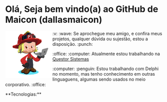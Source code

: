 # Olá, Seja bem vindo(a) ao GitHub de Maicon (dallasmaicon)

<img src="https://github.com/dallasmaicon/dallasmaicon/blob/master/image/octocat.png?raw=true" title="Confira o Octocat desenvolvido por dallasmaicon" alt="Confira o Octocat desenvolvido por dallasmaicon" width="30%" align="left" />

<p> :v: :wave: Se aprochegue meu amigo, e confira meus projetos, qualquer dúvida ou sujestão, estou a disposição. :punch: </p>

<p>:office: :computer: Atualmente estou trabalhando na <a href="http://questor.com.br/" target="_blank" title="Questor Sistemas | Empresa onde dallasmaicon trabalha atualmente">Questor Sistemas</a></p>

<p>:computer: :penguin: Estou trabalhando com Delphi no momento, mas tenho conhecimento em outras linguaguens, algumas sendo usados no meio corporativo. :office: </p>

<p>**Tecnologias:**</p>

<!--
**dallasmaicon/dallasmaicon** is a ✨ _special_ ✨ repository because its `README.md` (this file) appears on your GitHub profile.

Here are some ideas to get you started:

- 🔭 I’m currently working on ...
- 🌱 I’m currently learning ...
- 👯 I’m looking to collaborate on ...
- 🤔 I’m looking for help with ...
- 💬 Ask me about ...
- 📫 How to reach me: ...
- 😄 Pronouns: ...
- ⚡ Fun fact: ...
-->
